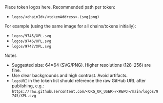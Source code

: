 Place token logos here. Recommended path per token:

- `logos/<chainId>/<tokenAddress>.(svg|png)`

For example (using the same image for all chains/tokens initially):

- `logos/9745/XPL.svg`
- `logos/9746/XPL.svg`
- `logos/9747/XPL.svg`

Notes

- Suggested size: 64×64 (SVG/PNG). Higher resolutions (128–256) are fine.
- Use clear backgrounds and high contrast. Avoid artifacts.
- `logoURI` in the token list should reference the raw GitHub URL after publishing, e.g.:
  `https://raw.githubusercontent.com/<ORG_OR_USER>/<REPO>/main/logos/9745/XPL.svg`

